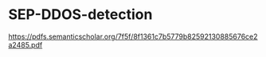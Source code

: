 # SEP-DDOS-detection
https://pdfs.semanticscholar.org/7f5f/8f1361c7b5779b82592130885676ce2a2485.pdf
